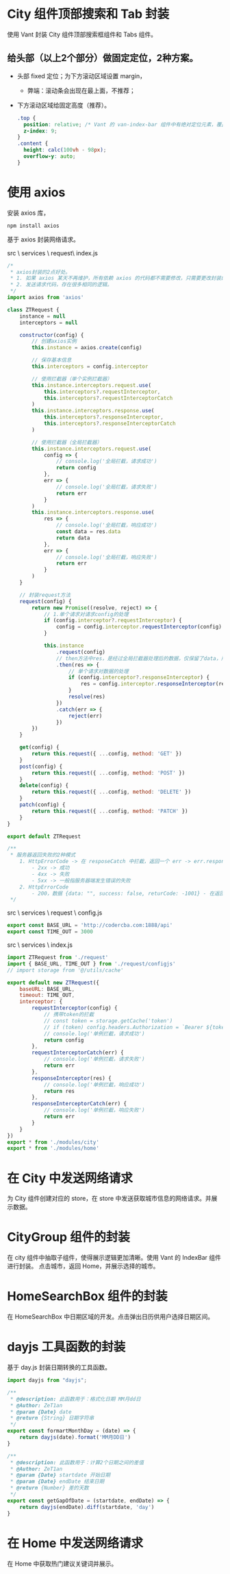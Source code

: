 # City 组件顶部搜索和 Tab 封装

使用 Vant 封装 City 组件顶部搜索框组件和 Tabs 组件。

## 给头部（以上2个部分）做固定定位，2种方案。

- 头部 fixed 定位；为下方滚动区域设置 margin，

  - 弊端：滚动条会出现在最上面，不推荐；

- 下方滚动区域给固定高度（推荐）。

  ```css
  .top {
    position: relative; /* Vant 的 van-index-bar 组件中有绝对定位元素，覆盖了 top 区域，需要增加 top 区域的展示层级。*/
    z-index: 9;
  }
  .content {
    height: calc(100vh - 98px);
    overflow-y: auto;
  }
  ```

# 使用 axios

安装 axios 库，

```shell
npm install axios
```

基于 axios 封装网络请求。

src \ services \ request\ index.js

```js
/*
 * axios封装的2点好处。
 * 1. 如果 axios 某天不再维护，所有依赖 axios 的代码都不需要修改，只需要更改封装的代码。
 * 2. 发送请求代码，存在很多相同的逻辑。
 */
import axios from 'axios'

class ZTRequest {
	instance = null
	interceptors = null

	constructor(config) {
		// 创建axios实例
		this.instance = axios.create(config)

		// 保存基本信息
		this.interceptors = config.interceptor

		// 使用拦截器（单个实例拦截器）
		this.instance.interceptors.request.use(
			this.interceptors?.requestInterceptor,
			this.interceptors?.requestInterceptorCatch
		)
		this.instance.interceptors.response.use(
			this.interceptors?.responseInterceptor,
			this.interceptors?.responseInterceptorCatch
		)

		// 使用拦截器（全局拦截器）
		this.instance.interceptors.request.use(
			config => {
				// console.log('全局拦截，请求成功')
				return config
			},
			err => {
				// console.log('全局拦截，请求失败')
				return err
			}
		)
		this.instance.interceptors.response.use(
			res => {
				// console.log('全局拦截，响应成功')
				const data = res.data
				return data
			},
			err => {
				// console.log('全局拦截，响应失败')
				return err
			}
		)
	}

	// 封装request方法
	request(config) {
		return new Promise((resolve, reject) => {
			// 1.单个请求对请求config的处理
			if (config.interceptor?.requestInterceptor) {
				config = config.interceptor.requestInterceptor(config)
			}

			this.instance
				.request(config)
				// then方法中res，是经过全局拦截器处理后的数据，仅保留了data，所以类型不是AxiosResponse，所以在type中，responseInterceptor类型要调整。
				.then(res => {
					// 单个请求对数据的处理
					if (config.interceptor?.responseInterceptor) {
						res = config.interceptor.responseInterceptor(res)
					}
					resolve(res)
				})
				.catch(err => {
					reject(err)
				})
		})
	}

	get(config) {
		return this.request({ ...config, method: 'GET' })
	}
	post(config) {
		return this.request({ ...config, method: 'POST' })
	}
	delete(config) {
		return this.request({ ...config, method: 'DELETE' })
	}
	patch(config) {
		return this.request({ ...config, method: 'PATCH' })
	}
}

export default ZTRequest

/**
 * 服务器返回失败的2种模式
	1. HttpErrorCode -> 在 resposeCatch 中拦截，返回一个 err -> err.respons.status
		- 2xx -> 成功
		- 4xx -> 失败
		- 5xx -> 一般指服务器端发生错误的失败
	2. HttpErrorCode
		- 200，数据 {data: "", success: false, returCode: -1001} - 在返回的数据中体现失败。
 */

```

src \ services \ request \ config.js

```js
export const BASE_URL = 'http://codercba.com:1888/api'
export const TIME_OUT = 3000
```

src \ services \ index.js

```js
import ZTRequest from './request'
import { BASE_URL, TIME_OUT } from './request/configjs'
// import storage from '@/utils/cache'

export default new ZTRequest({
	baseURL: BASE_URL,
	timeout: TIME_OUT,
	interceptor: {
		requestInterceptor(config) {
			// 携带token的拦截
			// const token = storage.getCache('token')
			// if (token) config.headers.Authorization = `Bearer ${token}`
			// console.log('单例拦截，请求成功')
			return config
		},
		requestInterceptorCatch(err) {
			// console.log('单例拦截，请求失败')
			return err
		},
		responseInterceptor(res) {
			// console.log('单例拦截，响应成功')
			return res
		},
		responseInterceptorCatch(err) {
			// console.log('单例拦截，响应失败')
			return err
		}
	}
})
export * from './modules/city'
export * from './modules/home'
```

# 在 City 中发送网络请求

为 City 组件创建对应的 store，在 store 中发送获取城市信息的网络请求。并展示数据。


# CityGroup 组件的封装

在 city 组件中抽取子组件，使得展示逻辑更加清晰。使用 Vant 的 IndexBar 组件进行封装。
点击城市，返回 Home，并展示选择的城市。

# HomeSearchBox 组件的封装

在 HomeSearchBox 中日期区域的开发。点击弹出日历供用户选择日期区间。

# dayjs 工具函数的封装

基于 day.js 封装日期转换的工具函数。

```js
import dayjs from "dayjs";

/**
 * @description: 此函数用于：格式化日期 MM月dd日
 * @Author: ZeT1an
 * @param {Date} date
 * @return {String} 日期字符串
 */
export const formartMonthDay = (date) => {
	return dayjs(date).format('MM月DD日')
}

/**
 * @description: 此函数用于：计算2个日期之间的差值
 * @Author: ZeT1an
 * @param {Date} startdate 开始日期
 * @param {Date} endDate 结束日期
 * @return {Number} 差的天数
 */
export const getGapOfDate = (startdate, endDate) => {
	return dayjs(endDate).diff(startdate, 'day')
}
```

# 在 Home 中发送网络请求

在 Home 中获取热门建议关键词并展示。
